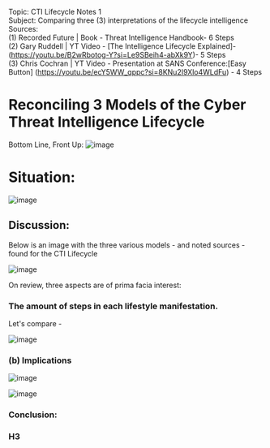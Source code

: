 Topic: CTI Lifecycle Notes 1 <br />
Subject: Comparing three (3) interpretations of the lifecycle intelligence <br />
Sources: <br />
(1) Recorded Future | Book - Threat Intelligence Handbook- 6 Steps 
<br />
(2) Gary Ruddell | YT Video - [The Intelligence Lifecycle Explained]-  
(https://youtu.be/B2wRbotog-Y?si=Le9SBeih4-abXk9Y)- 5 Steps <br /> 
(3) Chris Cochran | YT Video - Presentation at SANS Conference:[Easy Button] (https://youtu.be/ecY5WW_qppc?si=8KNu2I9Xlo4WLdFu) - 4 Steps <br />

# Reconciling 3 Models of the Cyber Threat Intelligence Lifecycle 

Bottom Line, Front Up:
![image](https://github.com/user-attachments/assets/22d49cfd-90ab-4478-9844-c94d6a7246a7)




# Situation:

![image](https://github.com/user-attachments/assets/8de337b4-a36a-4802-8f40-f0cebc88c944)


## Discussion: 
Below is an image with the three various models - and noted sources - found for the CTI Lifecycle 

![image](https://github.com/user-attachments/assets/c6a5ae9a-1751-48a8-8922-012d68528b64)

On review, three aspects are of prima facia interest: 


### The amount of steps in each lifestyle manifestation. 

Let's compare - 

![image](https://github.com/user-attachments/assets/76f24496-76bd-43fa-afb5-1f69f0f67798)

### (b) Implications 
![image](https://github.com/user-attachments/assets/86286e0d-9388-4d6a-99fd-13aaf96b8271)

![image](https://github.com/user-attachments/assets/8367a375-f62c-41fb-a8a4-fa43804341b5)




###
### Conclusion: 


### H3
